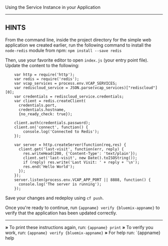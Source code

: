 Using the Service Instance in your Application

----------------------------------------------------------------------
## HINTS

From the command line, inside the project directory for the simple web application we created earlier, run the following command to install the `node-redis` module from npm:
    `npm install --save redis`

Then, use your favorite editor to open `index.js` (your entry point file). Update the content to the following:
```
    var http = require('http');
    var redis = require('redis');
    var vcap_services = process.env.VCAP_SERVICES;
    var rediscloud_service = JSON.parse(vcap_services)["rediscloud"][0];
    var credentials = rediscloud_service.credentials;
    var client = redis.createClient(
      credentials.port,
      credentials.hostname,
      {no_ready_check: true});

    client.auth(credentials.password);
    client.on('connect', function() {
        console.log('Connected to Redis');
    });

    var server = http.createServer(function(req,res) {
      client.get('last-visit', function(err, reply) {
        res.writeHead(200, {'Content-Type': 'text/plain'});
        client.set('last-visit', new Date().toISOString());
        if (reply) res.write('Last Visit: ' + reply + '\n');
        res.end('Hello World');
      });
    });
    server.listen(process.env.VCAP_APP_PORT || 8888, function() {
      console.log('The server is running');
    });
```

Save your changes and redeploy using `cf push`.

Once you're ready to continue, run `{appname} verify {bluemix-appname}` to verify that the application has been updated correctly.

----------------------------------------------------------------------

 __»__ To print these instructions again, run: `{appname} print`
 __»__ To verify you work, run: `{appname} verify {bluemix-appname}`
 __»__ For help run: `{appname} help
